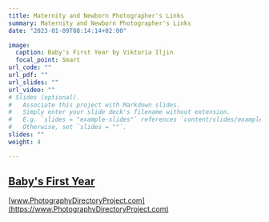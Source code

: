 ```yaml
---
title: Maternity and Newborn Photographer's Links
summary: Maternity and Newborn Photographer's Links
date: "2023-01-09T08:14:14+02:00"

image:
  caption: Baby's First Year by Viktoria Iljin
  focal_point: Smart
url_code: ""
url_pdf: ""
url_slides: ""
url_video: ""
# Slides (optional).
#   Associate this project with Markdown slides.
#   Simply enter your slide deck's filename without extension.
#   E.g. `slides = "example-slides"` references `content/slides/example-slides.md`.
#   Otherwise, set `slides = ""`.
slides: ""
weight: 4

---
```


## [Baby's First Year ](https://www.lastefoto.ee/en/project/babys-first-year/)


[www.PhotographyDirectoryProject.com](https://www.PhotographyDirectoryProject.com)